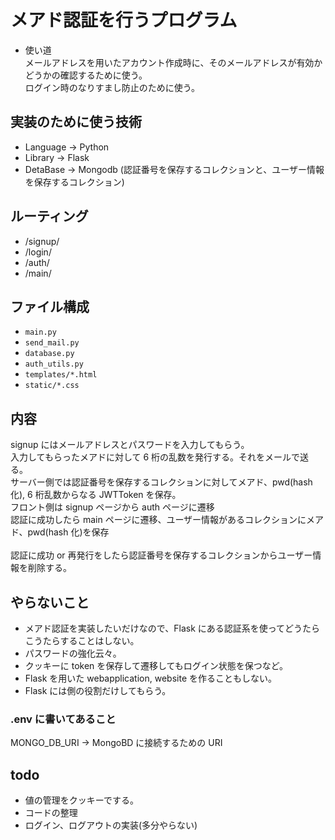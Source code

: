 # メアド認証を行うプログラム

- 使い道 \
  メールアドレスを用いたアカウント作成時に、そのメールアドレスが有効かどうかの確認するために使う。\
  ログイン時のなりすまし防止のために使う。

## 実装のために使う技術

- Language -> Python
- Library -> Flask
- DetaBase -> Mongodb (認証番号を保存するコレクションと、ユーザー情報を保存するコレクション)

## ルーティング

- /signup/
- /login/
- /auth/
- /main/

## ファイル構成

- `main.py`
- `send_mail.py`
- `database.py`
- `auth_utils.py`
- `templates/*.html`
- `static/*.css`

## 内容

signup にはメールアドレスとパスワードを入力してもらう。 \
入力してもらったメアドに対して 6 桁の乱数を発行する。それをメールで送る。\
サーバー側では認証番号を保存するコレクションに対してメアド、pwd(hash 化), 6 桁乱数からなる JWTToken を保存。\
フロント側は signup ページから auth ページに遷移 \
認証に成功したら main ページに遷移、ユーザー情報があるコレクションにメアド、pwd(hash 化)を保存 \
\
認証に成功 or 再発行をしたら認証番号を保存するコレクションからユーザー情報を削除する。

## やらないこと

- メアド認証を実装したいだけなので、Flask にある認証系を使ってどうたらこうたらすることはしない。
- パスワードの強化云々。
- クッキーに token を保存して遷移してもログイン状態を保つなど。
- Flask を用いた webapplication, website を作ることもしない。
- Flask には側の役割だけしてもらう。

### .env に書いてあること

MONGO_DB_URI -> MongoBD に接続するための URI

## todo

- 値の管理をクッキーでする。
- コードの整理
- ログイン、ログアウトの実装(多分やらない)
